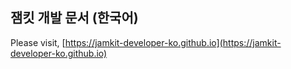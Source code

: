 ## 잼킷 개발 문서 (한국어)

Please visit, [https://jamkit-developer-ko.github.io](https://jamkit-developer-ko.github.io)
